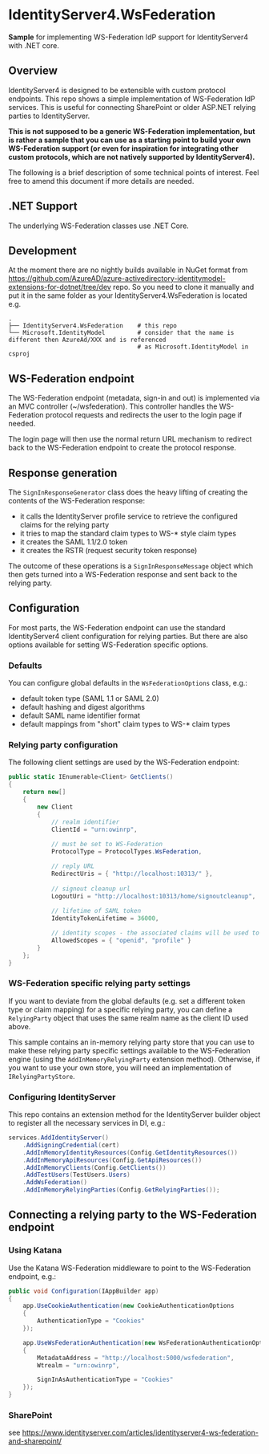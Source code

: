 # IdentityServer4.WsFederation
**Sample** for implementing WS-Federation IdP support for IdentityServer4 with .NET core.

## Overview
IdentityServer4 is designed to be extensible with custom protocol endpoints.
This repo shows a simple implementation of WS-Federation IdP services.
This is useful for connecting SharePoint or older ASP.NET relying parties to IdentityServer.

**This is not supposed to be a generic WS-Federation implementation, but is rather a sample that you can use 
as a starting point to build your own WS-Federation support (or even for inspiration for integrating other custom protocols, which 
are not natively supported by IdentityServer4).**

The following is a brief description of some technical points of interest. Feel free to amend this document if more details are needed.

## .NET Support
The underlying WS-Federation classes use .NET Core.

## Development

At the moment there are no nightly builds available in NuGet format from
https://github.com/AzureAD/azure-activedirectory-identitymodel-extensions-for-dotnet/tree/dev repo.
So you need to clone it manually and put it in the same folder as your IdentityServer4.WsFederation is located e.g.

    .
    ├── IdentityServer4.WsFederation    # this repo
    └── Microsoft.IdentityModel         # consider that the name is different then AzureAd/XXX and is referenced 
                                        # as Microsoft.IdentityModel in csproj

## WS-Federation endpoint
The WS-Federation endpoint (metadata, sign-in and out) is implemented via an MVC controller (~/wsfederation).
This controller handles the WS-Federation protocol requests and redirects the user to the login page if needed.

The login page will then use the normal return URL mechanism to redirect back to the WS-Federation endpoint
to create the protocol response.

## Response generation
The `SignInResponseGenerator` class does the heavy lifting of creating the contents of the WS-Federation response:

* it calls the IdentityServer profile service to retrieve the configured claims for the relying party
* it tries to map the standard claim types to WS-* style claim types
* it creates the SAML 1.1/2.0 token
* it creates the RSTR (request security token response)

The outcome of these operations is a `SignInResponseMessage` object which then gets turned into a WS-Federation response and sent back to the relying party.

## Configuration
For most parts, the WS-Federation endpoint can use the standard IdentityServer4 client configuration for relying parties.
But there are also options available for setting WS-Federation specific options.

### Defaults
You can configure global defaults in the `WsFederationOptions` class, e.g.:

* default token type (SAML 1.1 or SAML 2.0)
* default hashing and digest algorithms
* default SAML name identifier format
* default mappings from "short" claim types to WS-* claim types

### Relying party configuration
The following client settings are used by the WS-Federation endpoint:

```csharp
public static IEnumerable<Client> GetClients()
{
    return new[]
    {
        new Client
        {
            // realm identifier
            ClientId = "urn:owinrp",
            
            // must be set to WS-Federation
            ProtocolType = ProtocolTypes.WsFederation,

            // reply URL
            RedirectUris = { "http://localhost:10313/" },
            
            // signout cleanup url
            LogoutUri = "http://localhost:10313/home/signoutcleanup",
            
            // lifetime of SAML token
            IdentityTokenLifetime = 36000,

            // identity scopes - the associated claims will be used to call the profile service
            AllowedScopes = { "openid", "profile" }
        }
    };
}
```

### WS-Federation specific relying party settings
If you want to deviate from the global defaults (e.g. set a different token type or claim mapping) for a specific
relying party, you can define a `RelyingParty` object that uses the same realm name as the client ID used above.

This sample contains an in-memory relying party store that you can use to make these relying party specific settings
available to the WS-Federation engine (using the `AddInMemoryRelyingParty` extension method).
Otherwise, if you want to use your own store, you will need an implementation of `IRelyingPartyStore`.

### Configuring IdentityServer
This repo contains an extension method for the IdentityServer builder object to register all the necessary services in DI, e.g.:

```csharp
services.AddIdentityServer()
    .AddSigningCredential(cert)
    .AddInMemoryIdentityResources(Config.GetIdentityResources())
    .AddInMemoryApiResources(Config.GetApiResources())
    .AddInMemoryClients(Config.GetClients())
    .AddTestUsers(TestUsers.Users)
    .AddWsFederation()
    .AddInMemoryRelyingParties(Config.GetRelyingParties());
```

## Connecting a relying party to the WS-Federation endpoint

### Using Katana
Use the Katana WS-Federation middleware to point to the WS-Federation endpoint, e.g.:

```csharp
public void Configuration(IAppBuilder app)
{
    app.UseCookieAuthentication(new CookieAuthenticationOptions
    {
        AuthenticationType = "Cookies"
    });

    app.UseWsFederationAuthentication(new WsFederationAuthenticationOptions
    {
        MetadataAddress = "http://localhost:5000/wsfederation",
        Wtrealm = "urn:owinrp",

        SignInAsAuthenticationType = "Cookies"
    });
}
```

### SharePoint

see https://www.identityserver.com/articles/identityserver4-ws-federation-and-sharepoint/
